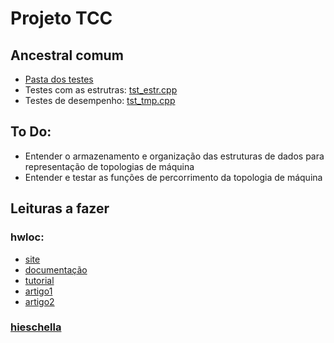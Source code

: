# Projeto TCC

## Ancestral comum

- [Pasta dos testes](testes/arv/)
- Testes com as estrutras: [tst_estr.cpp](testes/arv/tst_estr.cpp)
- Testes de desempenho: [tst_tmp.cpp](testes/arv/tst_tmp.cpp)

## To Do:

* Entender o armazenamento e organização das estruturas de dados para representação de topologias de máquina
* Entender e testar as funções de percorrimento da topologia de máquina

## Leituras a fazer

### hwloc: 

* [site](https://www.open-mpi.org/projects/hwloc/) 
* [documentação](https://www.open-mpi.org/projects/hwloc/doc/)
* [tutorial](https://www.open-mpi.org/projects/hwloc/tutorials/)
* [artigo1](http://www.open-mpi.de/papers/pdp-2010/hwloc-pdp-2010.pdf)
* [artigo2](http://icl.cs.utk.edu/open-mpi/papers/hpcs-2014-hwloc/hpcs-2014-hwloc.pdf)

### [hieschella](https://forge.imag.fr/scm/?group_id=388)

